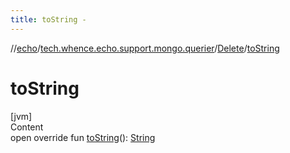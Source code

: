 ```yaml
---
title: toString -
---
```

//[echo](../../index.md)/[tech.whence.echo.support.mongo.querier](../index.md)/[Delete](index.md)/[toString](to-string.md)



# toString  
[jvm]  
Content  
open override fun [toString](to-string.md)(): [String](https://kotlinlang.org/api/latest/jvm/stdlib/kotlin/-string/index.html)  



